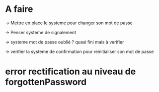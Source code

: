 # A faire

-> Mettre en place le systeme pour changer son mot de passe

-> Penser systeme de signalement

-> systeme mot de passe oublié ? quasi fini mais à verifier

-> verifier la systeme de confirmation pour reinitialiser son mot de passe 
# error rectification au niveau de forgottenPassword